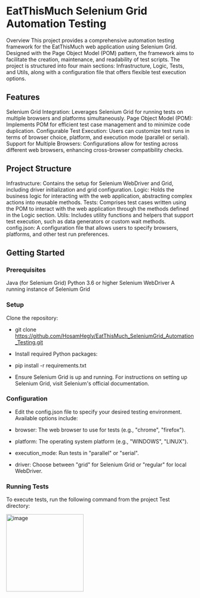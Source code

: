 # EatThisMuch Selenium Grid Automation Testing
Overview
This project provides a comprehensive automation testing framework for the EatThisMuch web application using Selenium Grid. Designed with the Page Object Model (POM) pattern, the framework aims to facilitate the creation, maintenance, and readability of test scripts. The project is structured into four main sections: Infrastructure, Logic, Tests, and Utils, along with a configuration file that offers flexible test execution options.

## Features
Selenium Grid Integration: Leverages Selenium Grid for running tests on multiple browsers and platforms simultaneously.
Page Object Model (POM): Implements POM for efficient test case management and to minimize code duplication.
Configurable Test Execution: Users can customize test runs in terms of browser choice, platform, and execution mode (parallel or serial).
Support for Multiple Browsers: Configurations allow for testing across different web browsers, enhancing cross-browser compatibility checks.
## Project Structure
Infrastructure: Contains the setup for Selenium WebDriver and Grid, including driver initialization and grid configuration.
Logic: Holds the business logic for interacting with the web application, abstracting complex actions into reusable methods.
Tests: Comprises test cases written using the POM to interact with the web application through the methods defined in the Logic section.
Utils: Includes utility functions and helpers that support test execution, such as data generators or custom wait methods.
config.json: A configuration file that allows users to specify browsers, platforms, and other test run preferences.

## Getting Started
### Prerequisites
Java (for Selenium Grid)
Python 3.6 or higher
Selenium WebDriver
A running instance of Selenium Grid

### Setup
Clone the repository:

* git clone https://github.com/HosamHegly/EatThisMuch_SeleniumGrid_Automation_Testing.git

* Install required Python packages:

* pip install -r requirements.txt

* Ensure Selenium Grid is up and running. For instructions on setting up Selenium Grid, visit Selenium's official documentation.

### Configuration
* Edit the config.json file to specify your desired testing environment. Available options include:
  
* browser: The web browser to use for tests (e.g., "chrome", "firefox").
  
* platform: The operating system platform (e.g., "WINDOWS", "LINUX").

* execution_mode: Run tests in "parallel" or "serial".

* driver: Choose between "grid" for Selenium Grid or "regular" for local WebDriver.

### Running Tests
To execute tests, run the following command from the project Test directory:

<img width="207" alt="image" src="https://github.com/HosamHegly/EatThisMuch_SeleniumGrid_Automation_Testing/assets/57544654/7da7716f-814d-40bd-8a54-58babf9941c0">


